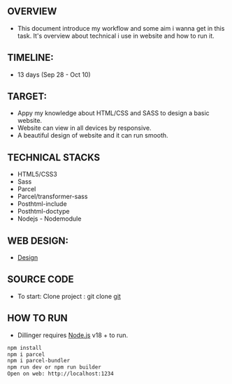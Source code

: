 

## OVERVIEW

- This document introduce my workflow and some aim i wanna get in this task. It's overview about technical i use in website and how to run it.

## TIMELINE:

- 13 days (Sep 28 - Oct 10)

## TARGET:

- Appy my knowledge about HTML/CSS and SASS to design a basic website.
- Website can view in all devices by responsive.
- A beautiful design of website and it can run smooth.

## TECHNICAL STACKS

- HTML5/CSS3
- Sass
- Parcel
- Parcel/transformer-sass
- Posthtml-include
- Posthtml-doctype
- Nodejs - Nodemodule

## WEB DESIGN:

- [Design](https://www.figma.com/file/ERpjjilnyoPEFUFVzUi2KM/Responsive-Landing-Page-(Community)?node-id=0%3A1&mode=dev)

## SOURCE CODE

- To start: Clone project : git clone [git](https://github.com/Hoa0304/html-css-practice.git)

## HOW TO RUN

- Dillinger requires [Node.js](https://nodejs.org/) v18 + to run.


```sh
npm install
npm i parcel
npm i parcel-bundler
npm run dev or npm run builder
Open on web: http://localhost:1234
```
